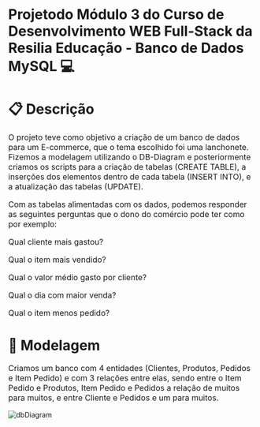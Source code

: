 # Projetodo Módulo 3 do Curso de Desenvolvimento WEB Full-Stack da Resilia Educação - Banco de Dados MySQL :computer:

# 📋 Descrição

<p style="font-size: 16px">O projeto teve como objetivo a criação de um banco de dados para um E-commerce, que o tema escolhido foi uma lanchonete. Fizemos a modelagem utilizando o DB-Diagram e posteriormente criamos os scripts para a criação de tabelas (CREATE TABLE), a inserções dos elementos dentro de cada tabela (INSERT INTO), e a atualização das tabelas (UPDATE).</p>
<p style="font-size: 16px">Com as tabelas alimentadas com os dados, podemos responder as seguintes perguntas que o dono do comércio pode ter como por exemplo: </p>
<p style="font-size: 16px">Qual cliente mais gastou?</p>
<p style="font-size: 16px">Qual o item mais vendido?</p>
<p style="font-size: 16px">Qual o valor médio gasto por cliente?</p>
<p style="font-size: 16px">Qual o dia com maior venda?</p>
<p style="font-size: 16px">Qual o item menos pedido?</p>

# :hammer: Modelagem
<p style="font-size: 16px">Criamos um banco com 4 entidades (Clientes, Produtos, Pedidos e Item Pedido) e com 3 relações entre elas, sendo entre o Item Pedido e Produtos, Item Pedido e Pedidos a relação de muitos para muitos, e entre Cliente e Pedidos e um para muitos.  </p>

<img>![dbDiagram](https://user-images.githubusercontent.com/118377204/221215116-ba339d79-a04d-4092-8fdd-7ab20a4de3ee.png)</img>
